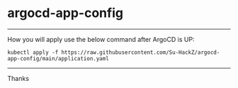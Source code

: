 # argocd-app-config


---

How you will apply use the below command after ArgoCD is UP:


`kubectl apply -f https://raw.githubusercontent.com/Su-HackZ/argocd-app-config/main/application.yaml`


---

Thanks 
